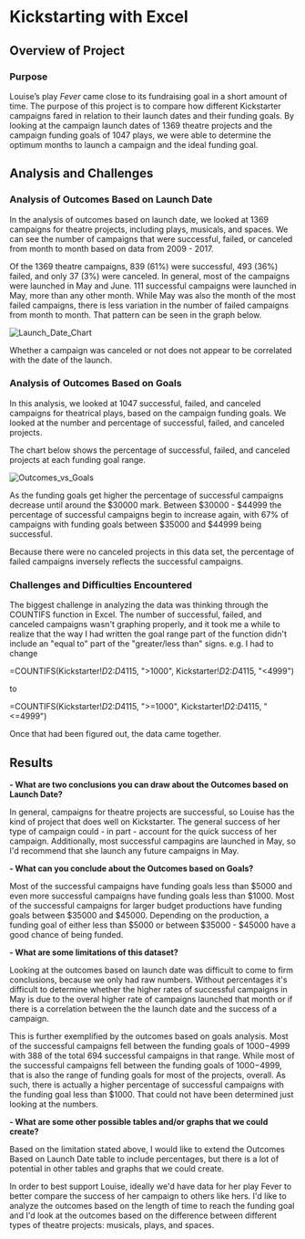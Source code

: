 # Kickstarting with Excel

## Overview of Project

### Purpose
Louise’s play <i>Fever</i> came close to its fundraising goal in a short amount of time. The purpose of this project is to compare how different Kickstarter campaigns fared in relation to their launch dates and their funding goals. By looking at the campaign launch dates of 1369 theatre projects and the campaign funding goals of 1047 plays, we were able to determine the optimum months to launch a campaign and the ideal funding goal.

## Analysis and Challenges

### Analysis of Outcomes Based on Launch Date
In the analysis of outcomes based on launch date, we looked at 1369 campaigns for theatre projects, including plays, musicals, and spaces. We can see the number of campaigns that were successful, failed, or canceled from month to month based on data from 2009 - 2017.

Of the 1369 theatre campaigns, 839 (61%) were successful, 493 (36%) failed, and only 37 (3%) were canceled. In general, most of the campaigns were launched in May and June. 111 successful campaigns were launched in May, more than any other month. While May was also the month of the most failed campaigns, there is less variation in the number of failed campaigns from month to month. That pattern can be seen in the graph below.

![Launch_Date_Chart](path/to/Kickstarter-Analysis/Launch_Date_Chart.png)

Whether a campaign was canceled or not does not appear to be correlated with the date of the launch.

### Analysis of Outcomes Based on Goals
In this analysis, we looked at 1047 successful, failed, and canceled campaigns for theatrical plays, based on the campaign funding goals. We looked at the number and percentage of successful, failed, and canceled projects.

The chart below shows the percentage of successful, failed, and canceled projects at each funding goal range.

![Outcomes_vs_Goals](path/to/Outcomes_vs_Goals.png)

As the funding goals get higher the percentage of successful campaigns decrease until around the $30000 mark. Between $30000 - $44999 the percentage of successful campaigns begin to increase again, with 67% of campaigns with funding goals between $35000 and $44999 being successful.

Because there were no canceled projects in this data set, the percentage of failed campaigns inversely reflects the successful campaigns.

### Challenges and Difficulties Encountered
The biggest challenge in analyzing the data was thinking through the COUNTIFS function in Excel. The number of successful, failed, and canceled campaigns wasn't graphing properly, and it took me a while to realize that the way I had written the goal range part of the function didn't include an "equal to" part of the "greater/less than" signs. e.g. I had to change 

=COUNTIFS(Kickstarter!$D$2:$D$4115, ">1000", Kickstarter!$D$2:$D$4115, "<4999")

to

=COUNTIFS(Kickstarter!$D$2:$D$4115, ">=1000", Kickstarter!$D$2:$D$4115, "<=4999")

Once that had been figured out, the data came together.

## Results

<b>- What are two conclusions you can draw about the Outcomes based on Launch Date?</b>

In general, campaigns for theatre projects are successful, so Louise has the kind of project that does well on Kickstarter. The general success of her type of campaign could - in part - account for the quick success of her campaign. Additionally, most successful campagins are launched in May, so I'd recommend that she launch any future campaigns in May.

<b>- What can you conclude about the Outcomes based on Goals?</b>

Most of the successful campaigns have funding goals less than $5000 and even more successful campaigns have funding goals less than $1000. Most of the successful campaigns for larger budget productions have funding goals between $35000 and $45000. Depending on the production, a funding goal of either less than $5000 or between $35000 - $45000 have a good chance of being funded.

<b>- What are some limitations of this dataset?</b>

Looking at the outcomes based on launch date was difficult to come to firm conclusions, because we only had raw numbers. Without percentages it's difficult to determine whether the higher rates of successful campaigns in May is due to the overal higher rate of campaigns launched that month or if there is a correlation between the the launch date and the success of a campaign.

This is further exemplified by the outcomes based on goals analysis. Most of the successful campaigns fell between the funding goals of $1000-$4999 with 388 of the total 694 successful campaigns in that range. While most of the successful campaigns fell between the funding goals of $1000-$4999, that is also the range of funding goals for most of the projects, overall. As such, there is actually a higher percentage of successful campaigns with the funding goal less than $1000. That could not have been determined just looking at the numbers.

<b>- What are some other possible tables and/or graphs that we could create?</b>

Based on the limitation stated above, I would like to extend the Outcomes Based on Launch Date table to include percentages, but there is a lot of potential in other tables and graphs that we could create.

In order to best support Louise, ideally we'd have data for her play Fever to better compare the success of her campaign to others like hers. I'd like to analyze the outcomes based on the length of time to reach the funding goal and I'd look at the outcomes based on the difference between different types of theatre projects: musicals, plays, and spaces.

